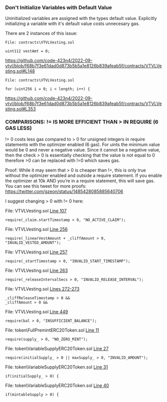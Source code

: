 ### Don't Initialize Variables with Default Value
Uninitialized variables are assigned with the types default value.
Explicitly initializing a variable with it's default value costs unnecesary gas.

There are 2 instances of this issue:

```
File: contracts\VTVLVesting.sol

uint112 vestAmt = 0;
```
https://github.com/code-423n4/2022-09-vtvl/blob/f68b7f3e61dad0d873b5b5a1e8126b839afeab5f/contracts/VTVLVesting.sol#L148
```
File: contracts\VTVLVesting.sol

for (uint256 i = 0; i < length; i++) {
```
https://github.com/code-423n4/2022-09-vtvl/blob/f68b7f3e61dad0d873b5b5a1e8126b839afeab5f/contracts/VTVLVesting.sol#L353

### COMPARISONS: != IS MORE EFFICIENT THAN > IN REQUIRE (6 GAS LESS)
!= 0 costs less gas compared to > 0 for unsigned integers in require statements with the optimizer enabled (6 gas).
For uints the minimum value would be 0 and never a negative value. Since it cannot be a negative value, then the check > 0 is essentially checking that the value is not equal to 0 therefore >0 can be replaced with !=0 which saves gas.

Proof: While it may seem that > 0 is cheaper than !=, this is only true without the optimizer enabled and outside a require statement. If you enable the optimizer at 10k AND you’re in a require statement, this will save gas. You can see this tweet for more proofs: https://twitter.com/gzeon/status/1485428085885640706

I suggest changing > 0 with != 0 here:

File: VTVLVesting.sol [Line 107](https://github.com/code-423n4/2022-09-vtvl/blob/f68b7f3e61dad0d873b5b5a1e8126b839afeab5f/contracts/VTVLVesting.sol#L107)
```
require(_claim.startTimestamp > 0, "NO_ACTIVE_CLAIM");
```
File: VTVLVesting.sol [Line 256](https://github.com/code-423n4/2022-09-vtvl/blob/f68b7f3e61dad0d873b5b5a1e8126b839afeab5f/contracts/VTVLVesting.sol#L256)
```
require(_linearVestAmount + _cliffAmount > 0, "INVALID_VESTED_AMOUNT");
```
File: VTVLVesting.sol [Line 257](https://github.com/code-423n4/2022-09-vtvl/blob/f68b7f3e61dad0d873b5b5a1e8126b839afeab5f/contracts/VTVLVesting.sol#L257)
```
require(_startTimestamp > 0, "INVALID_START_TIMESTAMP");
```

File: VTVLVesting.sol [Line 263](https://github.com/code-423n4/2022-09-vtvl/blob/f68b7f3e61dad0d873b5b5a1e8126b839afeab5f/contracts/VTVLVesting.sol#L263)
```
require(_releaseIntervalSecs > 0, "INVALID_RELEASE_INTERVAL");
```

File: VTVLVesting.sol [Lines 272-273](https://github.com/code-423n4/2022-09-vtvl/blob/f68b7f3e61dad0d873b5b5a1e8126b839afeab5f/contracts/VTVLVesting.sol#L272-L273)
```
_cliffReleaseTimestamp > 0 &&
_cliffAmount > 0 &&
```

File: VTVLVesting.sol [Line 449](https://github.com/code-423n4/2022-09-vtvl/blob/f68b7f3e61dad0d873b5b5a1e8126b839afeab5f/contracts/VTVLVesting.sol#L449)
```
require(bal > 0, "INSUFFICIENT_BALANCE");
```

File: token\FullPremintERC20Token.sol [Line 11](https://github.com/code-423n4/2022-09-vtvl/blob/f68b7f3e61dad0d873b5b5a1e8126b839afeab5f/contracts/token/FullPremintERC20Token.sol#L11)
```
require(supply_ > 0, "NO_ZERO_MINT");
```

File: token\VariableSupplyERC20Token.sol [Line 27](https://github.com/code-423n4/2022-09-vtvl/blob/f68b7f3e61dad0d873b5b5a1e8126b839afeab5f/contracts/token/VariableSupplyERC20Token.sol#L27)
```
require(initialSupply_ > 0 || maxSupply_ > 0, "INVALID_AMOUNT");
```

File: token\VariableSupplyERC20Token.sol [Line 31](https://github.com/code-423n4/2022-09-vtvl/blob/f68b7f3e61dad0d873b5b5a1e8126b839afeab5f/contracts/token/VariableSupplyERC20Token.sol#L31)
```
if(initialSupply_ > 0) {
```

File: token\VariableSupplyERC20Token.sol [Line 40](https://github.com/code-423n4/2022-09-vtvl/blob/f68b7f3e61dad0d873b5b5a1e8126b839afeab5f/contracts/token/VariableSupplyERC20Token.sol#L40)
```
if(mintableSupply > 0) {
```